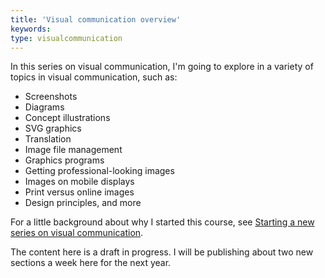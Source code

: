 ```yaml
---
title: 'Visual communication overview'
keywords:
type: visualcommunication
---
```


In this series on visual communication, I'm going to explore in a variety of topics in visual communication, such as:

* Screenshots
* Diagrams
* Concept illustrations
* SVG graphics
* Translation
* Image file management
* Graphics programs
* Getting professional-looking images
* Images on mobile displays
* Print versus online images
* Design principles, and more

For a little background about why I started this course, see [Starting a new series on visual communication](http://idratherbewriting.com/2016/03/12/new-series-on-visual-communication/). 

The content here is a draft in progress. I will be publishing about two new sections a week here for the next year.
